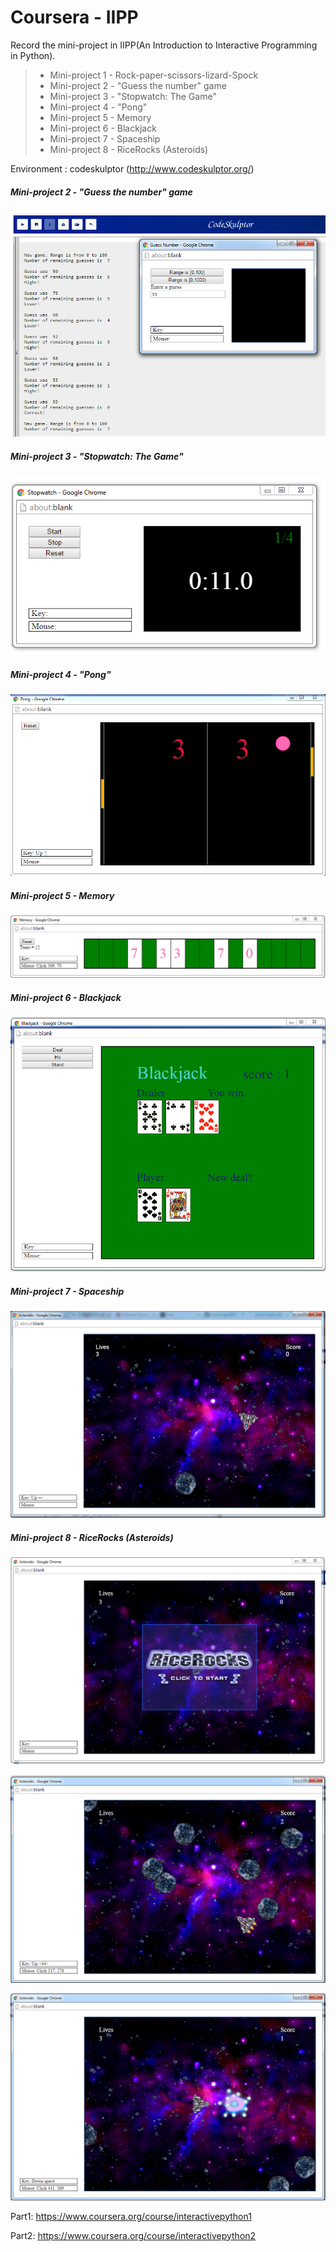 # Coursera - IIPP 
Record the mini-project in IIPP(An Introduction to Interactive Programming in Python).

> * Mini-project 1 - Rock-paper-scissors-lizard-Spock
> * Mini-project 2 - "Guess the number" game
> * Mini-project 3 - "Stopwatch: The Game"
> * Mini-project 4 - "Pong"
> * Mini-project 5 - Memory
> * Mini-project 6 - Blackjack
> * Mini-project 7 - Spaceship
> * Mini-project 8 - RiceRocks (Asteroids)

Environment : codeskulptor (http://www.codeskulptor.org/)

##### Mini-project 2 - "Guess the number" game
![image](https://raw.githubusercontent.com/binplumage/IIPP/master/picture/project_2.PNG)

##### Mini-project 3 - "Stopwatch: The Game"
![image](https://raw.githubusercontent.com/binplumage/IIPP/master/picture/project_3.PNG)

##### Mini-project 4 - "Pong"
![image](https://raw.githubusercontent.com/binplumage/IIPP/master/picture/project_4.PNG)

##### Mini-project 5 - Memory
![image](https://raw.githubusercontent.com/binplumage/IIPP/master/picture/project_5.PNG)

##### Mini-project 6 - Blackjack
![image](https://raw.githubusercontent.com/binplumage/IIPP/master/picture/project_6.PNG)

##### Mini-project 7 - Spaceship
![image](https://raw.githubusercontent.com/binplumage/IIPP/master/picture/project_7.PNG)

##### Mini-project 8 - RiceRocks (Asteroids)
![image](https://raw.githubusercontent.com/binplumage/IIPP/master/picture/projet_8-1.PNG)

![image](https://raw.githubusercontent.com/binplumage/IIPP/master/picture/projet_8-2.png)

![image](https://raw.githubusercontent.com/binplumage/IIPP/master/picture/projet_8-3.png)


Part1: https://www.coursera.org/course/interactivepython1

Part2: https://www.coursera.org/course/interactivepython2
